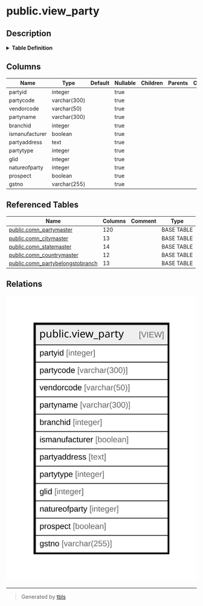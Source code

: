 # public.view_party

## Description

<details>
<summary><strong>Table Definition</strong></summary>

```sql
CREATE VIEW view_party AS (
 SELECT pm.partyid,
    pm.partycode,
    pm.vendorcode,
    pm.partyname,
    pb.branchid,
    pm.ismanufacturer,
    ((((COALESCE(((pm.address)::text || chr(13)), ''::text) || COALESCE(((','::text || (cm.cityname)::text) || chr(13)), ''::text)) || COALESCE((','::text || (sm.statename)::text), (''::character varying)::text)) || COALESCE((','::text || (cmm.countryname)::text), (''::character varying)::text)) || COALESCE((','::text || (pm.pincode)::text), (''::character varying)::text)) AS partyaddress,
    pm.partytype,
    pm.glid,
    pm.natureofparty,
    pm.prospect,
    pm.gstnno AS gstno
   FROM ((((comn_partymaster pm
     LEFT JOIN comn_citymaster cm ON (((pm.cityid = cm.cityid) AND ((cm.cityname)::text <> 'None'::text))))
     LEFT JOIN comn_statemaster sm ON (((pm.stateid = sm.stateid) AND ((sm.statename)::text <> 'None'::text))))
     LEFT JOIN comn_countrymaster cmm ON (((pm.countryid = cmm.countryid) AND ((cmm.countryname)::text <> 'None'::text))))
     LEFT JOIN ( SELECT DISTINCT comn_partybelongstobranch.branchid,
            comn_partybelongstobranch.partyid
           FROM comn_partybelongstobranch
          WHERE (comn_partybelongstobranch.isactive = true)
          ORDER BY comn_partybelongstobranch.branchid, comn_partybelongstobranch.partyid) pb ON ((pb.partyid = pm.partyid)))
  WHERE ((pm.isactive = true) AND (pm.isauthorized = true))
)
```

</details>

## Columns

| Name | Type | Default | Nullable | Children | Parents | Comment |
| ---- | ---- | ------- | -------- | -------- | ------- | ------- |
| partyid | integer |  | true |  |  |  |
| partycode | varchar(300) |  | true |  |  |  |
| vendorcode | varchar(50) |  | true |  |  |  |
| partyname | varchar(300) |  | true |  |  |  |
| branchid | integer |  | true |  |  |  |
| ismanufacturer | boolean |  | true |  |  |  |
| partyaddress | text |  | true |  |  |  |
| partytype | integer |  | true |  |  |  |
| glid | integer |  | true |  |  |  |
| natureofparty | integer |  | true |  |  |  |
| prospect | boolean |  | true |  |  |  |
| gstno | varchar(255) |  | true |  |  |  |

## Referenced Tables

| Name | Columns | Comment | Type |
| ---- | ------- | ------- | ---- |
| [public.comn_partymaster](public.comn_partymaster.md) | 120 |  | BASE TABLE |
| [public.comn_citymaster](public.comn_citymaster.md) | 13 |  | BASE TABLE |
| [public.comn_statemaster](public.comn_statemaster.md) | 14 |  | BASE TABLE |
| [public.comn_countrymaster](public.comn_countrymaster.md) | 12 |  | BASE TABLE |
| [public.comn_partybelongstobranch](public.comn_partybelongstobranch.md) | 13 |  | BASE TABLE |

## Relations

![er](public.view_party.svg)

---

> Generated by [tbls](https://github.com/k1LoW/tbls)
